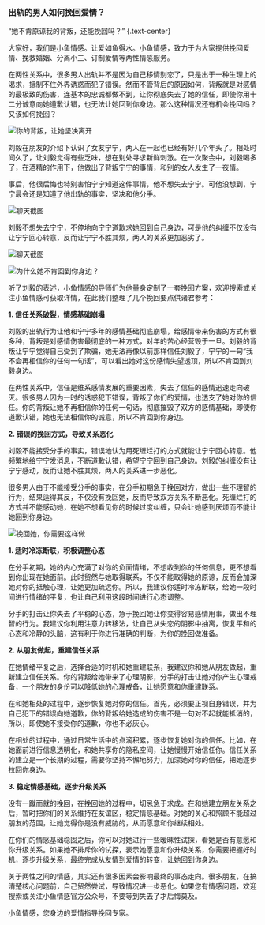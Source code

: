 ### 出轨的男人如何挽回爱情？

“她不肯原谅我的背叛，还能挽回吗？” {.text-center}

大家好，我们是小鱼情感。让爱如鱼得水。小鱼情感，致力于为大家提供挽回爱情、挽救婚姻、分离小三、订制爱情等两性情感服务。

在两性关系中，很多男人出轨并不是因为自己移情别恋了，只是出于一种生理上的渴求，抵制不住外界诱惑而犯了错误。然而不管背后的原因如何，背叛就是对感情的最极致的伤害，连基本的忠诚都做不到，让你彻底失去了她的信任，即使你用十二分诚意向她道歉认错，也无法让她回到你身边。那么这种情况还有机会挽回吗？又该如何挽回？

![你的背叛，让她坚决离开](/im/images/articles/a4/a4_3/image1.jpeg "你的背叛，让她坚决离开")

刘毅在朋友的介绍下认识了女友宁宁，两人在一起也已经有好几个年头了。相处时间久了，让刘毅觉得有些乏味，想在别处寻求新鲜刺激。在一次聚会中，刘毅喝多了，在酒精的作用下，他做出了背叛宁宁的事情，和别的女人发生了一夜情。

事后，他很后悔也特别害怕宁宁知道这件事情，他不想失去宁宁。可他没想到，宁宁最会还是知道了他出轨的事实，坚决和他分手。

![聊天截图](/im/images/articles/a4/a4_3/image2.jpeg "聊天截图")

刘毅不想失去宁宁，不停地向宁宁道歉求她回到自己身边，可是他的纠缠不仅没有让宁宁回心转意，反而让宁宁不胜其烦，两人的关系更加恶劣了。

![聊天截图](/im/images/articles/a4/a4_3/image3.jpeg "聊天截图")

![为什么她不肯回到你身边？](/im/images/articles/a4/a4_3/image4.jpeg "为什么她不肯回到你身边？")

听了刘毅的表述，小鱼情感的导师们为他量身定制了一套挽回方案，欢迎搜索或关注小鱼情感可获取详情，在此我们整理了几个挽回要点供诸君参考：

**1. 信任关系破裂，情感基础崩塌**

刘毅的出轨行为让他和宁宁多年的感情基础彻底崩塌，给感情带来伤害的方式有很多种，背叛是对感情伤害最彻底的一种方式，对年的苦心经营毁于一旦。刘毅的背叛让宁宁觉得自己受到了欺骗，她无法再像以前那样信任刘毅了，宁宁的一句“我不会再相信你的任何一句话”，可以看出她对这份感情失望透顶，所以不肯回到刘毅身边。

在两性关系中，信任是维系感情发展的重要因素，失去了信任的感情迅速走向破灭。很多男人因为一时的诱惑犯下错误，背叛了你们的爱情，也透支了她对你的信任。你的背叛让她不再相信你的任何一句话，彻底摧毁了双方的感情基础，即使你道歉认错，她也无法相信你的诚意，所以不肯回到你身边。

**2. 错误的挽回方式，导致关系恶化**

刘毅不能接受分手的事实，错误地认为用死缠烂打的方式就能让宁宁回心转意。他频繁地给宁宁发消息，不断道歉认错，希望宁宁回到自己身边。刘毅的纠缠没有让宁宁感动，反而让她不胜其烦，两人的关系进一步恶化。

很多男人由于不能接受分手的事实，在分手初期急于挽回对方，做出一些不理智的行为，结果适得其反，不仅没有挽回她，反而导致双方关系不断恶化。死缠烂打的方式并不能感动她，在她不想看见你的时候过度纠缠，只会让她感到厌烦而不能让她回到你身边。

![挽回她，你需要这样做](/im/images/articles/a4/a4_3/image5.jpeg "挽回她，你需要这样做")

**1. 适时冷冻断联，积极调整心态**

在分手初期，她的内心充满了对你的负面情绪，不想收到你的任何信息，更不想看到你出现在她面前。此时贸然与她取得联系，不仅不能取得她的原谅，反而会加深她对你的抵触心理，让她更加疏远你。所以，我建议你适时冷冻断联，给她一段时间进行情绪的平复，也让自己利用这段时间进行心态调整。

分手的打击让你失去了平稳的心态，急于挽回她让你变得容易感情用事，做出不理智的行为。我建议你利用注意力转移法，让自己从失恋的阴影中抽离，恢复平和的心态和冷静的头脑，这有利于你进行准确的判断，为你的挽回做准备。

**2. 从朋友做起，重建信任关系**

在她情绪平复之后，选择合适的时机和她重建联系，我建议你和她从朋友做起，重新建立信任关系。你的背叛给她带来了心理阴影，分手的打击让她对你产生心理戒备，一个朋友的身份可以降低她的心理戒备，让她愿意和你重建联系。

在和她相处的过程中，逐步恢复她对你的信任。首先，必须要正视自身错误，并为自己犯下的错误向她道歉，你的背叛给她造成的伤害不是一句对不起就能抵消的，所以，即使她不接受你的道歉，你也不必灰心。

在相处的过程中，通过日常生活中的点滴积累，逐步恢复她对你的信任。比如，在她面前进行信息透明化，和她共享你的隐私空间，让她慢慢开始信任你。信任关系的建立是一个长期的过程，需要你坚持不懈地努力，加深她对你的信任，把她逐步拉回你身边。

**3. 稳定情感基础，逐步升级关系**

没有一蹴而就的挽回，在挽回她的过程中，切忌急于求成。在和她建立朋友关系之后，暂时把你们的关系维持在友谊区，稳定情感基础。对她的关心和照顾不能超过朋友的范围，让她觉得你是没有威胁的，从而愿意和你继续相处。

在你们的情感基础稳固之后，你可以对她进行一些暧昧性试探，看她是否有意愿和你升级关系。如果她不排斥你的试探，表示她愿意和你升级关系，你需要把握好时机，逐步升级关系，最终完成从友情到爱情的转变，让她回到你身边。

关于两性之间的情感，其实还有很多因素会影响最终的事态走向。很多朋友，在搞清楚核心问题前，自己贸然尝试，导致情况进一步恶化。如果您有情感问题，欢迎搜索或关注小鱼情感官方公众号，不要等到失去了才后悔莫及。

小鱼情感，您身边的爱情指导挽回专家。
